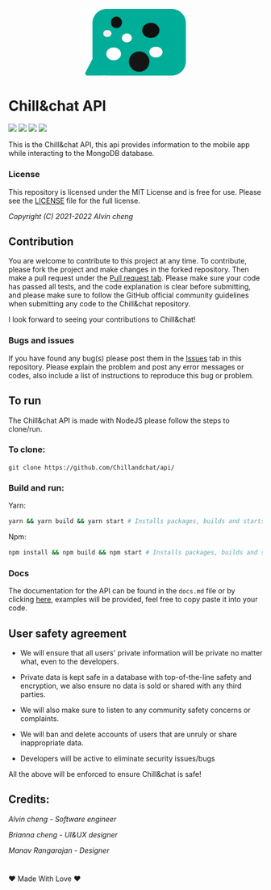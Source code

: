 <p align="center"how><img src="https://github.com/Chillandchat/api/blob/master/logo.svg/" style="width:200px;"/></p>

# Chill&chat API
![](https://img.shields.io/github/repo-size/Chillandchat/api) ![](https://img.shields.io/github/v/release/chillandchat/api?label=Latest%20release&logo=Chill%26chat) ![](https://img.shields.io/github/issues-pr-closed/Chillandchat/api) ![](https://img.shields.io/github/issues-pr-raw/Chillandchat/api)


This is the Chill&chat API, this api provides information to the mobile app while interacting to the MongoDB database.

### License

This repository is licensed under the MIT License and is free for use. Please see the [LICENSE](https://github.com/Chillandchat/api/blob/master/LICENSE) file for the full license.


*Copyright (C) 2021-2022 Alvin cheng*

## Contribution

You are welcome to contribute to this project at any time. To contribute, please fork the project and make changes in the forked repository. Then make a pull request under the [Pull request tab](https://github.com/Chill-and-chat/api/pulls). Please make sure your code has passed all tests, and the code explanation is clear before submitting, and please make sure to follow the GitHub official community guidelines when submitting any code to the Chill&chat repository.


I look forward to seeing your contributions to Chill&chat!

### Bugs and issues

If you have found any bug(s) please post them in the [Issues](https://github.com/api/Chill-chat/issues) tab in this repository. Please explain the problem and post any error messages or codes, also include a list of instructions to reproduce this bug or problem.

## To run
The Chill&chat API is made with NodeJS please follow the steps to clone/run.

### To clone:

```
git clone https://github.com/Chillandchat/api/
```

### Build and run:
Yarn:

```sh
yarn && yarn build && yarn start # Installs packages, builds and starts the app with yarn
```

Npm:

```sh
npm install && npm build && npm start # Installs packages, builds and starts the app with npm
```
### Docs
The documentation for the API can be found in the ```docs.md``` file or by clicking [here](https://github.com/Chillandchat/api/blob/master/docs.md), examples will be provided, feel free to copy paste it into your code.

## User safety agreement 

- We will ensure that all users' private information will be private no matter what, even to the developers. 

- Private data is kept safe in a database with top-of-the-line safety and encryption, we also ensure no data is sold or shared with any third parties. 

- We will also make sure to listen to any community safety concerns or complaints.

- We will ban and delete accounts of users that are unruly or share inappropriate data.

- Developers will be active to eliminate security issues/bugs

All the above will be enforced to ensure Chill&chat is safe!

## Credits:

*Alvin cheng - Software engineer*

*Brianna cheng - UI&UX designer* 

*Manav Rangarajan - Designer*
#
❤️ Made With Love ❤️
